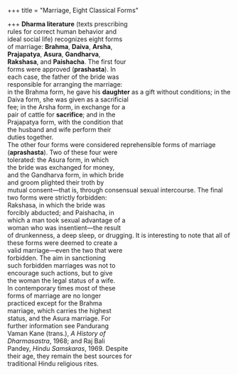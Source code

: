 +++
title = "Marriage, Eight Classical Forms"

+++
**Dharma literature** (texts prescribing  
rules for correct human behavior and  
ideal social life) recognizes eight forms  
of marriage: **Brahma**, **Daiva**, **Arsha**,  
**Prajapatya**, **Asura**, **Gandharva**,  
**Rakshasa**, and **Paishacha**. The first four  
forms were approved (**prashasta**). In  
each case, the father of the bride was  
responsible for arranging the marriage:  
in the Brahma form, he gave his **daughter** as a gift without conditions; in the  
Daiva form, she was given as a sacrificial  
fee; in the Arsha form, in exchange for a  
pair of cattle for **sacrifice**; and in the  
Prajapatya form, with the condition that  
the husband and wife perform their  
duties together.  
The other four forms were considered reprehensible forms of marriage  
(**aprashasta**). Two of these four were  
tolerated: the Asura form, in which  
the bride was exchanged for money,  
and the Gandharva form, in which bride  
and groom plighted their troth by  
mutual consent—that is, through consensual sexual intercourse. The final  
two forms were strictly forbidden:  
Rakshasa, in which the bride was  
forcibly abducted; and Paishacha, in  
which a man took sexual advantage of a  
woman who was insentient—the result  
of drunkenness, a deep sleep, or drugging. It is interesting to note that all of  
these forms were deemed to create a  
valid marriage—even the two that were  
forbidden. The aim in sanctioning  
such forbidden marriages was not to  
encourage such actions, but to give  
the woman the legal status of a wife.  
In contemporary times most of these  
forms of marriage are no longer  
practiced except for the Brahma  
marriage, which carries the highest  
status, and the Asura marriage. For  
further information see Pandurang  
Vaman Kane (trans.), *A History of*  
*Dharmasastra*, 1968; and Raj Bali  
Pandey, *Hindu Samskaras*, 1969. Despite  
their age, they remain the best sources for  
traditional Hindu religious rites.